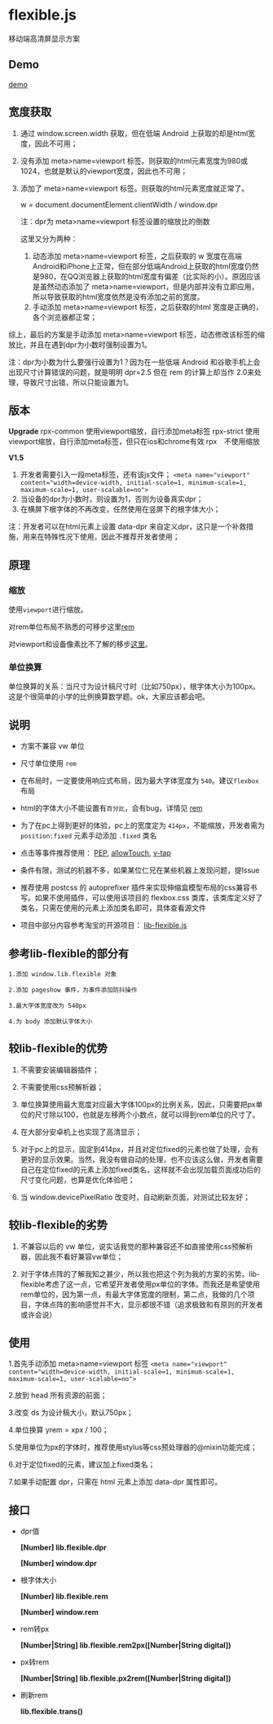 # flexible.js
 移动端高清屏显示方案

## Demo

[demo](https://jiankafei.github.io/rpx/)

## 宽度获取
 1. 通过 window.screen.width 获取，但在低端 Android 上获取的却是html宽度，因此不可用；

 2. 没有添加 meta>name=viewport 标签。则获取的html元素宽度为980或1024，也就是默认的viewport宽度，因此也不可用；

 3. 添加了 meta>name=viewport 标签。则获取的html元素宽度就正常了。

	w = document.documentElement.clientWidth / window.dpr

	注：dpr为 meta>name=viewport 标签设置的缩放比的倒数

	这里又分为两种：
	1. 动态添加 meta>name=viewport 标签，之后获取的 w 宽度在高端Android和iPhone上正常，但在部分低端Android上获取的html宽度仍然是980，在QQ浏览器上获取的html宽度有偏差（比实际的小）。原因应该是虽然动态添加了 meta>name=viewport，但是内部并没有立即应用，所以导致获取的html宽度依然是没有添加之前的宽度。
	2. 手动添加 meta>name=viewport 标签，之后获取的html 宽度是正确的，各个浏览器都正常；

 综上，最后的方案是手动添加 meta>name=viewport 标签，动态修改该标签的缩放比，并且在遇到dpr为小数时强制设置为1。

 注：dpr为小数为什么要强行设置为1？因为在一些低端 Android 和谷歌手机上会出现尺寸计算错误的问题，就是明明 dpr=2.5 但在 rem 的计算上却当作 2.0来处理，导致尺寸出错，所以只能设置为1。

## 版本

 **Upgrade**
 rpx-common 使用viewport缩放，自行添加meta标签
 rpx-strict 使用viewport缩放，自行添加meta标签，但只在ios和chrome有效
 rpx　不使用缩放

 **V1.5**
 1. 开发者需要引入一段meta标签，还有该js文件；
 `<meta name="viewport" content="width=device-width, initial-scale=1, minimum-scale=1, maximum-scale=1, user-scalable=no">`
 2. 当设备的dpr为小数时，则设置为1，否则为设备真实dpr；
 3. 在横屏下根字体的不再改变，任然使用在竖屏下的根字体大小；

 注：开发者可以在html元素上设置 data-dpr 来自定义dpr，这只是一个补救措施，用来在特殊性况下使用，因此不推荐开发者使用；

## 原理

### 缩放

使用`viewport`进行缩放。

 对rem单位布局不熟悉的可移步这里[rem](https://github.com/hbxeagle/rem)

 对viewport和设备像素比不了解的移步[这里](http://www.cnblogs.com/2050/p/3877280.html)。

### 单位换算
 单位换算的关系：当尺寸为设计稿尺寸时（比如750px），根字体大小为100px。这是个很简单的小学的比例换算数学题。ok，大家应该都会吧。

## 说明
* 方案不兼容 vw 单位

* 尺寸单位使用 `rem`

* 在布局时，一定要使用响应式布局，因为最大字体宽度为 `540`。建议`flexbox`布局

* html的字体大小不能设置有`百分比`，会有bug，详情见 [rem](http://caniuse.com/#search=rem)

* 为了在pc上得到更好的体验，pc上的宽度定为 `414px`，不能缩放，开发者需为 `position:fixed` 元素手动添加 `.fixed` 类名

* 点击等事件推荐使用：
	[PEP](https://code.jquery.com/pep/0.4.2/pep.js),
	[allowTouch](http://alloyteam.github.io/),
	[v-tap](https://github.com/MeCKodo/vue-tap)

* 条件有限，测试的机器不多，如果某位仁兄在某些机器上发现问题，提Issue

* 推荐使用 postcss 的 autoprefixer 插件来实现伸缩盒模型布局的css兼容书写。如果不使用插件，可以使用该项目的 flexbox.css 类库，该类库定义好了类名，只需在使用的元素上添加类名即可，具体查看源文件

* 项目中部分内容参考淘宝的开源项目：
 	[lib-flexible.js](https://github.com/amfe/lib-flexible)

## 参考lib-flexible的部分有
	1.添加 window.lib.flexible 对象

	2.添加 pageshow 事件，为事件添加防抖操作

	3.最大字体宽度改为 540px

	4.为 body 添加默认字体大小

## 较lib-flexible的优势

1. 不需要安装编辑器插件；

2. 不需要使用css预解析器；

3. 单位换算使用最大宽度对应最大字体100px的比例关系，因此，只需要把px单位的尺寸除以100，也就是左移两个小数点，就可以得到rem单位的尺寸了。

4. 在大部分安卓机上也实现了高清显示；

5. 对于pc上的显示，固定到414px，并且对定位fixed的元素也做了处理，会有更好的显示效果。当然，我没有做自动的处理，也不应该这么做，开发者需要自己在定位fixed的元素上添加fixed类名，这样就不会出现加载页面成功后的尺寸变化问题，也算是优化体验吧；

6. 当 window.devicePixelRatio 改变时，自动刷新页面，对测试比较友好；

## 较lib-flexible的劣势

1. 不兼容以后的 vw 单位，说实话我觉的那种兼容还不如直接使用css预解析器，因此我不看好兼容vw单位；

2. 对于字体点阵的了解我知之甚少，所以我也把这个列为我的方案的劣势。lib-flexible考虑了这一点，它希望开发者使用px单位的字体。而我还是希望使用rem单位的，因为第一点，有最大字体宽度的限制，第二点，我做的几个项目，字体点阵的影响感觉并不大，显示都很不错（追求极致和有原则的开发者或许会说）

 ## 使用
1.首先手动添加 meta>name=viewport 标签
	`<meta name="viewport" content="width=device-width, initial-scale=1, minimum-scale=1, maximum-scale=1, user-scalable=no">`

2.放到 head 所有资源的前面；

3.改变 ds 为设计稿大小，默认750px；

4.单位换算 yrem = xpx / 100；

5.使用单位为px的字体时，推荐使用stylus等css预处理器的@mixin功能完成；

6.对于定位fixed的元素，建议加上fixed类名；

7.如果手动配置 dpr，只需在 html 元素上添加 data-dpr 属性即可。

## 接口

  * dpr值

	**[Number] lib.flexible.dpr**

	**[Number] window.dpr**

 * 根字体大小

	**[Number] lib.flexible.rem**

	**[Number] window.rem**

 * rem转px

	**[Number|String] lib.flexible.rem2px([Number|String digital])**

 * px转rem

	**[Number|String] lib.flexible.px2rem([Number|String digital])**

 * 刷新rem

	**lib.flexible.trans()**
